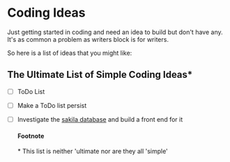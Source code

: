   # Coding Ideas

  Just getting started in coding and need an idea to build but don't have any. 
  It's as common a problem as writers block is for writers. 

  So here is a list of ideas that you might like:

  ## The Ultimate List of Simple Coding Ideas*

- [ ] ToDo List
- [ ] Make a ToDo list persist
- [ ] Investigate the [sakila database](https://dev.mysql.com/doc/sakila/en/) and build a front end for it 

 









  #### Footnote
  \* This list is neither 'ultimate nor are they all 'simple'  
